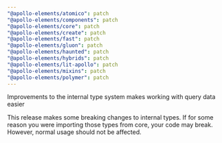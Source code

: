 ```yaml
---
"@apollo-elements/atomico": patch
"@apollo-elements/components": patch
"@apollo-elements/core": patch
"@apollo-elements/create": patch
"@apollo-elements/fast": patch
"@apollo-elements/gluon": patch
"@apollo-elements/haunted": patch
"@apollo-elements/hybrids": patch
"@apollo-elements/lit-apollo": patch
"@apollo-elements/mixins": patch
"@apollo-elements/polymer": patch
---
```


Improvements to the internal type system makes working with query data easier

This release makes some breaking changes to internal types. If for some reason you were importing
those types from core, your code may break. However, normal usage should not be affected.
